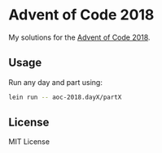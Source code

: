 # Advent of Code 2018

My solutions for the [Advent of Code 2018](https://adventofcode.com/2018/events).

## Usage

Run any day and part using:

```bash
lein run -- aoc-2018.dayX/partX
```

## License

MIT License

